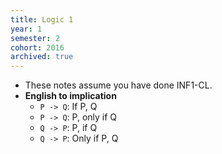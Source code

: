 ```yaml
---
title: Logic 1
year: 1
semester: 2
cohort: 2016
archived: true
---
```


- These notes assume you have done INF1-CL.
- **English to implication**
  - `P -> Q`: If P, Q
  - `P -> Q`: P, only if Q
  - `Q -> P`: P, if Q
  - `Q -> P`: Only if P, Q
